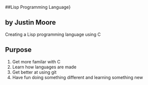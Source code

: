 <snippet>

##Lisp Programming Language}

## 	by Justin Moore

 Creating a Lisp programming language using C

## Purpose

 1. Get more familar with C
 2. Learn how languages are made
 3. Get better at using git
 4. Have fun doing something different and learning something new

</snippet>
